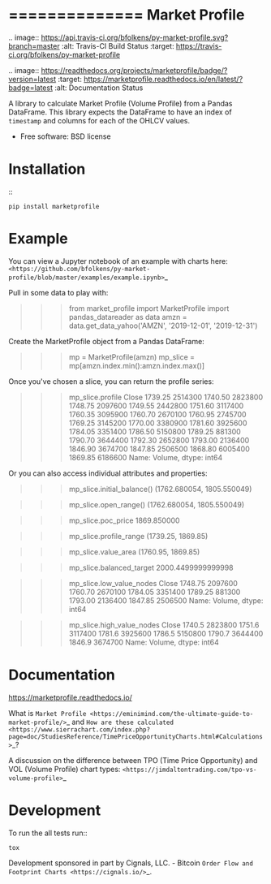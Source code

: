 ==============
Market Profile
==============

.. image:: https://api.travis-ci.org/bfolkens/py-market-profile.svg?branch=master
    :alt: Travis-CI Build Status
    :target: https://travis-ci.org/bfolkens/py-market-profile

.. image:: https://readthedocs.org/projects/marketprofile/badge/?version=latest
    :target: https://marketprofile.readthedocs.io/en/latest/?badge=latest
    :alt: Documentation Status


A library to calculate Market Profile (Volume Profile) from a Pandas DataFrame.  This library expects the DataFrame to have an index of ``timestamp`` and columns for each of the OHLCV values.


* Free software: BSD license

Installation
============

::

    pip install marketprofile

Example
=======

You can view a Jupyter notebook of an example with charts here: `<https://github.com/bfolkens/py-market-profile/blob/master/examples/example.ipynb>`_

Pull in some data to play with:

   >>> from market_profile import MarketProfile
   >>> import pandas_datareader as data
   >>> amzn = data.get_data_yahoo('AMZN', '2019-12-01', '2019-12-31')

Create the MarketProfile object from a Pandas DataFrame:

   >>> mp = MarketProfile(amzn)
   >>> mp_slice = mp[amzn.index.min():amzn.index.max()]

Once you've chosen a slice, you can return the profile series:

   >>> mp_slice.profile
   Close
   1739.25    2514300
   1740.50    2823800
   1748.75    2097600
   1749.55    2442800
   1751.60    3117400
   1760.35    3095900
   1760.70    2670100
   1760.95    2745700
   1769.25    3145200
   1770.00    3380900
   1781.60    3925600
   1784.05    3351400
   1786.50    5150800
   1789.25     881300
   1790.70    3644400
   1792.30    2652800
   1793.00    2136400
   1846.90    3674700
   1847.85    2506500
   1868.80    6005400
   1869.85    6186600
   Name: Volume, dtype: int64

Or you can also access individual attributes and properties:

   >>> mp_slice.initial_balance()
   (1762.680054, 1805.550049)

   >>> mp_slice.open_range()
   (1762.680054, 1805.550049)

   >>> mp_slice.poc_price
   1869.850000

   >>> mp_slice.profile_range
   (1739.25, 1869.85)

   >>> mp_slice.value_area
   (1760.95, 1869.85)

   >>> mp_slice.balanced_target
   2000.4499999999998

   >>> mp_slice.low_value_nodes
   Close
   1748.75    2097600
   1760.70    2670100
   1784.05    3351400
   1789.25     881300
   1793.00    2136400
   1847.85    2506500
   Name: Volume, dtype: int64

   >>> mp_slice.high_value_nodes
   Close
   1740.5    2823800
   1751.6    3117400
   1781.6    3925600
   1786.5    5150800
   1790.7    3644400
   1846.9    3674700
   Name: Volume, dtype: int64


Documentation
=============

https://marketprofile.readthedocs.io/

What is `Market Profile <https://eminimind.com/the-ultimate-guide-to-market-profile/>`_ and `How are these calculated <https://www.sierrachart.com/index.php?page=doc/StudiesReference/TimePriceOpportunityCharts.html#Calculations>`_?

A discussion on the difference between TPO (Time Price Opportunity) and VOL (Volume Profile) chart types:
`<https://jimdaltontrading.com/tpo-vs-volume-profile>`_

Development
===========

To run the all tests run::

    tox

Development sponsored in part by Cignals, LLC. - Bitcoin `Order Flow and Footprint Charts <https://cignals.io/>`_.

